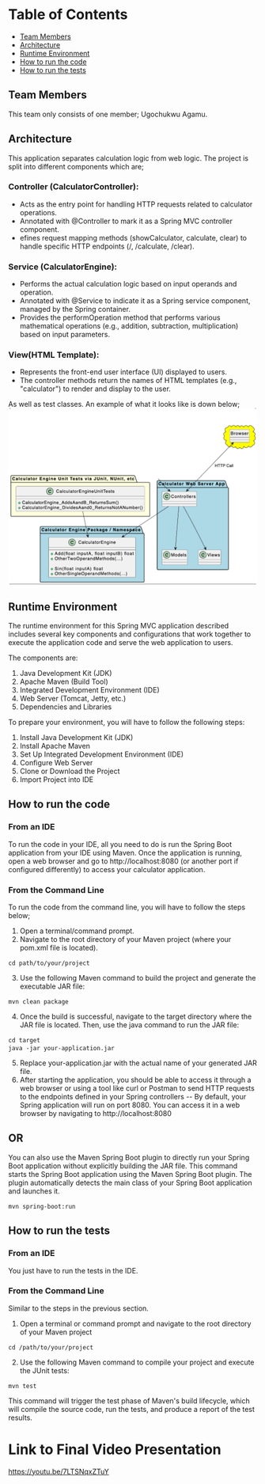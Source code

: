 # Table of Contents
- [Team Members](#team-members)
- [Architecture](#architecture)
- [Runtime Environment](#runtime-environment)
- [How to run the code](#how-to-run-the-code)
- [How to run the tests](#how-to-run-the-tests)

## Team Members
This team only consists of one member; Ugochukwu Agamu.

## Architecture
This application separates calculation logic from web logic. The project is split into different components which are;
### Controller (CalculatorController):
- Acts as the entry point for handling HTTP requests related to calculator operations.
- Annotated with @Controller to mark it as a Spring MVC controller component.
- efines request mapping methods (showCalculator, calculate, clear) to handle specific HTTP endpoints (/, /calculate, /clear).

### Service (CalculatorEngine):
- Performs the actual calculation logic based on input operands and operation.
- Annotated with @Service to indicate it as a Spring service component, managed by the Spring container.
- Provides the performOperation method that performs various mathematical operations (e.g., addition, subtraction, multiplication) based on input parameters.

### View(HTML Template):
- Represents the front-end user interface (UI) displayed to users.
- The controller methods return the names of HTML templates (e.g., "calculator") to render and display to the user.

As well as test classes. An example of what it looks like is down below;
![Screenshot 2024-04-27 075507.png](README.assets%2FScreenshot%202024-04-27%20075507.png)

## Runtime Environment

The runtime environment for this Spring MVC application described includes several key components and configurations that work together to execute the application code and serve the web application to users.


The components are:
1. Java Development Kit (JDK)
2. Apache Maven (Build Tool)
3. Integrated Development Environment (IDE)
4. Web Server (Tomcat, Jetty, etc.)
5. Dependencies and Libraries

To prepare your environment, you will have to follow the following steps:
1. Install Java Development Kit (JDK)
2. Install Apache Maven
3. Set Up Integrated Development Environment (IDE)
4. Configure Web Server
5. Clone or Download the Project
6. Import Project into IDE

## How to run the code
### From an IDE
To run the code in your IDE, all you need to do is run the Spring Boot application from your IDE using Maven. Once the application is running, open a web browser and go to http://localhost:8080 (or another port if configured differently) to access your calculator application.
### From the Command Line
To run the code from the command line, you will have to follow the steps below;
1. Open a terminal/command prompt.
2. Navigate to the root directory of your Maven project (where your pom.xml file is located).

```
cd path/to/your/project
```
3. Use the following Maven command to build the project and generate the executable JAR file:

```
mvn clean package
```
4. Once the build is successful, navigate to the target directory where the JAR file is located. Then, use the java command to run the JAR file:

```
cd target
java -jar your-application.jar
```
5. Replace your-application.jar with the actual name of your generated JAR file. 
6. After starting the application, you should be able to access it through a web browser or using a tool like curl or Postman to send HTTP requests to the endpoints defined in your Spring controllers
-- By default, your Spring application will run on port 8080. You can access it in a web browser by navigating to http://localhost:8080

## OR
You can also use the Maven Spring Boot plugin to directly run your Spring Boot application without explicitly building the JAR file. This command starts the Spring Boot application using the Maven Spring Boot plugin. The plugin automatically detects the main class of your Spring Boot application and launches it.

```
mvn spring-boot:run
```

## How to run the tests
### From an IDE
You just have to run the tests in the IDE.
### From the Command Line
Similar to the steps in the previous section.
1. Open a terminal or command prompt and navigate to the root directory of your Maven project

```
cd /path/to/your/project
```
2. Use the following Maven command to compile your project and execute the JUnit tests:

```
mvn test
```
This command will trigger the test phase of Maven's build lifecycle, which will compile the source code, run the tests, and produce a report of the test results.

# Link to Final Video Presentation
https://youtu.be/7LTSNqxZTuY
